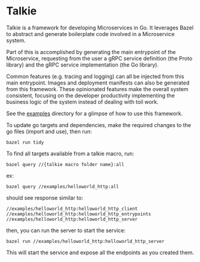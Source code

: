 # Talkie

Talkie is a framework for developing Microservices in Go. It leverages Bazel to
abstract and generate boilerplate code involved in a Microservice system.

Part of this is accomplished by generating the main entrypoint of the
Microservice, requesting from the user a gRPC service definition (the Proto
library) and the gRPC service implementation (the Go library).

Common features (e.g. tracing and logging) can all be injected from this main
entrypoint. Images and deployment manifests can also be generated from this
framework. These opinionated features make the overall system consistent,
focusing on the developer productivity implementing the business logic of the
system instead of dealing with toil work.

See the [examples](./examples) directory for a glimpse of how to use this
framework.


To update go targets and dependencies, make the required changes to the go files (import and use), then run:
```
bazel run tidy
```

To find all targets available from a talkie macro, run:
```
bazel query //{talkie macro folder name}:all 
```
ex: 
```
bazel query //examples/helloworld_http:all
```

should see response similar to: 
```
//examples/helloworld_http:helloworld_http_client
//examples/helloworld_http:helloworld_http_entrypoints
//examples/helloworld_http:helloworld_http_server
```

then, you can run the server to start the service:
```
bazel run //examples/helloworld_http:helloworld_http_server
```
This will start the service and expose all the endpoints as you created them.